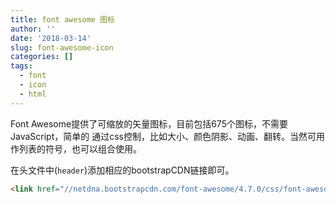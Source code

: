 ```yaml
---
title: font awesome 图标
author: ''
date: '2018-03-14'
slug: font-awesome-icon
categories: []
tags:
  - font
  - icon
  - html
---
```


Font Awesome提供了可缩放的矢量图标，目前包括675个图标，不需要JavaScript，简单的
通过css控制，比如大小、颜色阴影、动画、翻转。当然可用作列表的符号，也可以组合使用。

在头文件中(`header`)添加相应的bootstrapCDN链接即可。<!--more-->

```html
<link href="//netdna.bootstrapcdn.com/font-awesome/4.7.0/css/font-awesome.min.css" rel="stylesheet">
```